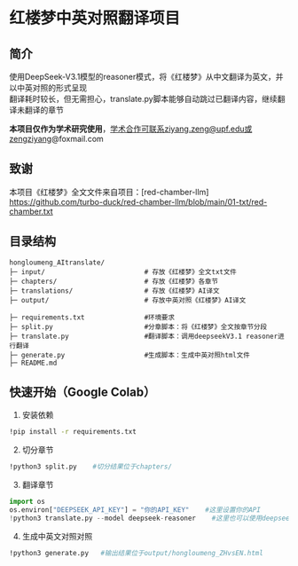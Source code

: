 # 红楼梦中英对照翻译项目

## 简介
使用DeepSeek-V3.1模型的reasoner模式，将《红楼梦》从中文翻译为英文，并以中英对照的形式呈现   
翻译耗时较长，但无需担心，translate.py脚本能够自动跳过已翻译内容，继续翻译未翻译的章节

**本项目仅作为学术研究使用**，学术合作可联系ziyang.zeng@upf.edu或zengziyang@foxmail.com


## 致谢
本项目《红楼梦》全文文件来自项目：[red-chamber-llm] https://github.com/turbo-duck/red-chamber-llm/blob/main/01-txt/red-chamber.txt

## 目录结构
```
hongloumeng_AItranslate/
├─ input/                         # 存放《红楼梦》全文txt文件
├─ chapters/                      # 存放《红楼梦》各章节
├─ translations/                  # 存放《红楼梦》AI译文
├─ output/                        # 存放中英对照《红楼梦》AI译文

├─ requirements.txt               #环境要求
├─ split.py                       #分章脚本：将《红楼梦》全文按章节分段
├─ translate.py                   #翻译脚本：调用deepseekV3.1 reasoner进行翻译
├─ generate.py                    #生成脚本：生成中英对照html文件
├─ README.md
```

## 快速开始（Google Colab）

1. 安装依赖
```bash
!pip install -r requirements.txt
```

2. 切分章节
```bash
!python3 split.py    #切分结果位于chapters/
```

3. 翻译章节
```python
import os
os.environ["DEEPSEEK_API_KEY"] = "你的API_KEY"    #这里设置你的API
!python3 translate.py --model deepseek-reasoner    #这里也可以使用deepseek-chat模式；翻译结果位于translations/
```

4. 生成中英文对照对照
```bash
!python3 generate.py   #输出结果位于output/hongloumeng_ZHvsEN.html
```
